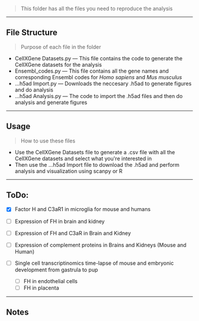 > This folder has all the files you need to reproduce the analysis 

---

## File Structure
> Purpose of each file in the folder
- CellXGene Datasets.py — This file contains the code to generate the CellXGene datasets for the analysis
- Ensembl_codes.py — This file contains all the gene names and corresponding Ensembl codes for _Homo sapiens_ and _Mus musculus_
- ...h5ad Import.py — Downloads the neccesary .h5ad to generate figures and do analysis
- ...h5ad Analysis.py — The code to import the .h5ad files and then do analysis and generate figures

---

## Usage
> How to use these files
- Use the CellXGene Datasets file to generate a .csv file with all the CellXGene datasets and select what you're interested in
- Then use the ...h5ad Import file to download the .h5ad and perform analysis and visualization using scanpy or R

---

## ToDo:
- [x] Factor H and C3aR1 in microglia for mouse and humans 
- [ ] Expression of FH in brain and kidney
- [ ] Expression of FH and C3aR in Brain and Kidney
- [ ] Expression of complement proteins in Brains and Kidneys (Mouse and Human)



- [ ] Single cell transcriptinomics time-lapse of mouse and embryonic development from gastrula to pup
  - [ ] FH in endothelial cells
  - [ ] FH in placenta

---

## Notes
